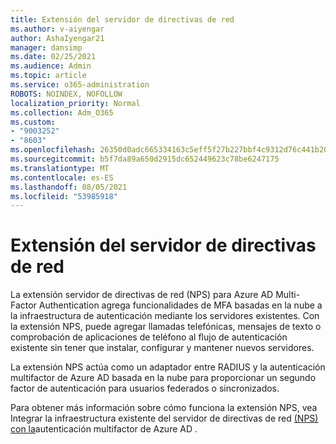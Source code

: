 ```yaml
---
title: Extensión del servidor de directivas de red
ms.author: v-aiyengar
author: AshaIyengar21
manager: dansimp
ms.date: 02/25/2021
ms.audience: Admin
ms.topic: article
ms.service: o365-administration
ROBOTS: NOINDEX, NOFOLLOW
localization_priority: Normal
ms.collection: Adm_O365
ms.custom:
- "9003252"
- "8603"
ms.openlocfilehash: 26350d0adc665334163c5eff5f27b227bbf4c9312d76c441b2057471e99e0b30
ms.sourcegitcommit: b5f7da89a650d2915dc652449623c78be6247175
ms.translationtype: MT
ms.contentlocale: es-ES
ms.lasthandoff: 08/05/2021
ms.locfileid: "53985918"
---
```

# <a name="network-policy-server-extension"></a>Extensión del servidor de directivas de red

La extensión servidor de directivas de red (NPS) para Azure AD Multi-Factor Authentication agrega funcionalidades de MFA basadas en la nube a la infraestructura de autenticación mediante los servidores existentes. Con la extensión NPS, puede agregar llamadas telefónicas, mensajes de texto o comprobación de aplicaciones de teléfono al flujo de autenticación existente sin tener que instalar, configurar y mantener nuevos servidores.

La extensión NPS actúa como un adaptador entre RADIUS y la autenticación multifactor de Azure AD basada en la nube para proporcionar un segundo factor de autenticación para usuarios federados o sincronizados.

Para obtener más información sobre cómo funciona la extensión NPS, vea Integrar la infraestructura existente del servidor de directivas de red [(NPS) con la](https://docs.microsoft.com/azure/active-directory/authentication/howto-mfa-nps-extension)autenticación multifactor de Azure AD .
